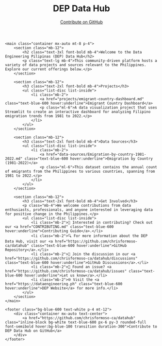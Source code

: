 <!DOCTYPE html>
<html lang="en">
<head>
    <meta charset="UTF-8">
    <meta name="viewport" content="width=device-width, initial-scale=1.0">
    <title>DEP Data Hub</title>
    <script src="https://cdn.tailwindcss.com"></script>
</head>
<body class="bg-gray-100 font-sans">
    <header class="bg-blue-600 text-white p-4">
        <div class="container mx-auto flex justify-between items-center">
            <h1 class="text-2xl font-bold">DEP Data Hub</h1>
            <a href="https://github.com/chrisformoso-ca/datahub" class="bg-white text-blue-600 px-4 py-2 rounded-full font-semibold hover:bg-blue-100 transition duration-300">Contribute on GitHub</a>
        </div>
    </header>

    <main class="container mx-auto mt-8 p-4">
        <section class="mb-12">
            <h2 class="text-3xl font-bold mb-4">Welcome to the Data Engineering Pilipinas (DEP) Data Hub</h2>
            <p class="text-lg mb-4">This community-driven platform hosts a variety of data projects and sources relevant to the Philippines. Explore our current offerings below.</p>
        </section>

        <section class="mb-12">
            <h3 class="text-2xl font-bold mb-4">Projects</h3>
            <ul class="list-disc list-inside">
                <li class="mb-2">
                    <a href="projects/emigrant-country-dashboard.md" class="text-blue-600 hover:underline">Emigrant Country Dashboard</a>
                    <p class="ml-6">A data visualization project that uses Streamlit to create an interactive dashboard for analyzing Filipino emigration trends from 1981 to 2022.</p>
                </li>
            </ul>
        </section>

        <section class="mb-12">
            <h3 class="text-2xl font-bold mb-4">Data Sources</h3>
            <ul class="list-disc list-inside">
                <li class="mb-2">
                    <a href="data-sources/Emigration-by-country-1981-2022.md" class="text-blue-600 hover:underline">Emigration by Country (1981-2022)</a>
                    <p class="ml-6">This dataset contains the annual count of emigrants from the Philippines to various countries, spanning from 1981 to 2022.</p>
                </li>
            </ul>
        </section>

        <section class="mb-12">
            <h3 class="text-2xl font-bold mb-4">Get Involved</h3>
            <p class="mb-4">We welcome contributions from data enthusiasts, professionals, and anyone interested in leveraging data for positive change in the Philippines.</p>
            <ul class="list-disc list-inside">
                <li class="mb-2">🌟 Interested in contributing? Check out our <a href="CONTRIBUTING.md" class="text-blue-600 hover:underline">Contributing Guide</a>.</li>
                <li class="mb-2">🔍 For more information about the DEP Data Hub, visit our <a href="https://github.com/chrisformoso-ca/datahub" class="text-blue-600 hover:underline">GitHub Repository</a>.</li>
                <li class="mb-2">💬 Join the discussion in our <a href="https://github.com/chrisformoso-ca/datahub/discussions" class="text-blue-600 hover:underline">GitHub Discussions</a>.</li>
                <li class="mb-2">🐛 Found an issue? <a href="https://github.com/chrisformoso-ca/datahub/issues" class="text-blue-600 hover:underline">Let us know</a>.</li>
                <li class="mb-2">🌐 Visit the <a href="https://dataengineering.ph" class="text-blue-600 hover:underline">DEP Website</a> for more info.</li>
            </ul>
        </section>
    </main>

    <footer class="bg-blue-600 text-white p-4 mt-12">
        <div class="container mx-auto text-center">
            <a href="https://github.com/chrisformoso-ca/datahub" class="inline-block bg-white text-blue-600 px-6 py-3 rounded-full font-semibold hover:bg-blue-100 transition duration-300">Contribute to DEP Data Hub on GitHub</a>
        </div>
    </footer>
</body>
</html>
